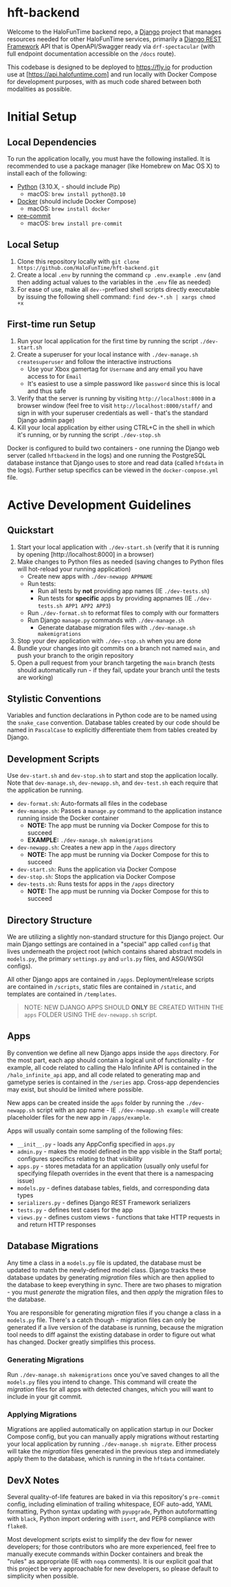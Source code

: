 # hft-backend
Welcome to the HaloFunTime backend repo, a [Django](https://www.djangoproject.com/) project that manages resources needed for other HaloFunTime services, primarily a [Django REST Framework](https://www.django-rest-framework.org/) API that is OpenAPI/Swagger ready via `drf-spectacular` (with full endpoint documentation accessible on the `/docs` route).

This codebase is designed to be deployed to https://fly.io for production use at [https://api.halofuntime.com] and run locally with Docker Compose for development purposes, with as much code shared between both modalities as possible.

# Initial Setup

## Local Dependencies

To run the application locally, you must have the following installed. It is recommended to use a package manager (like Homebrew on Mac OS X) to install each of the following:

* [Python](https://www.python.org/) (3.10.X, - should include Pip)
   * macOS: `brew install python@3.10`
* [Docker](https://www.docker.com/) (should include Docker Compose)
   * macOS: `brew install docker`
* [pre-commit](https://pre-commit.com/)
   * macOS: `brew install pre-commit`

## Local Setup

1. Clone this repository locally with `git clone https://github.com/HaloFunTime/hft-backend.git`
1. Create a local `.env` by running the command `cp .env.example .env` (and then adding actual values to the variables in the `.env` file as needed)
1. For ease of use, make all `dev-`-prefixed shell scripts directly executable by issuing the following shell command: `find dev-*.sh | xargs chmod +x`

## First-time run Setup

1. Run your local application for the first time by running the script `./dev-start.sh`
1. Create a superuser for your local instance with `./dev-manage.sh createsuperuser` and follow the interactive instructions
   * Use your Xbox gamertag for `Username` and any email you have access to for `Email`
   * It's easiest to use a simple password like `password` since this is local and thus safe
1. Verify that the server is running by visiting `http://localhost:8000` in a browser window (feel free to visit `http://localhost:8000/staff/` and sign in with your superuser credentials as well - that's the standard Django admin page)
1. Kill your local application by either using CTRL+C in the shell in which it's running, or by running the script `./dev-stop.sh`

Docker is configured to build two containers - one running the Django web server (called `hftbackend` in the logs) and one running the PostgreSQL database instance that Django uses to store and read data (called `hftdata` in the logs). Further setup specifics can be viewed in the `docker-compose.yml` file.

# Active Development Guidelines

## Quickstart

1. Start your local application with `./dev-start.sh` (verify that it is running by opening [http://localhost:8000] in a browser)
1. Make changes to Python files as needed (saving changes to Python files will hot-reload your running application)
   * Create new apps with `./dev-newapp APPNAME`
   * Run tests:
      * Run all tests by **not** providing app names (IE `./dev-tests.sh`)
      * Run tests for **specific** apps by providing appnames (IE `./dev-tests.sh APP1 APP2 APP3`)
   * Run `./dev-format.sh` to reformat files to comply with our formatters
   * Run Django `manage.py` commands with `./dev-manage.sh`
      * Generate database migration files with `./dev-manage.sh makemigrations`
1. Stop your dev application with `./dev-stop.sh` when you are done
1. Bundle your changes into git commits on a branch not named `main`, and push your branch to the origin repository
1. Open a pull request from your branch targeting the `main` branch (tests should automatically run - if they fail, update your branch until the tests are working)

## Stylistic Conventions

Variables and function declarations in Python code are to be named using the `snake_case` convention. Database tables created by our code should be named in `PascalCase` to explicitly differentiate them from tables created by Django.

## Development Scripts

Use `dev-start.sh` and `dev-stop.sh` to start and stop the application locally. Note that `dev-manage.sh`, `dev-newapp.sh`, and `dev-test.sh` each require that the application be running.

* `dev-format.sh`: Auto-formats all files in the codebase
* `dev-manage.sh`: Passes a `manage.py` command to the application instance running inside the Docker container
   * **NOTE:** The app must be running via Docker Compose for this to succeed
   * **EXAMPLE:** `./dev-manage.sh makemigrations`
* `dev-newapp.sh`: Creates a new app in the `/apps` directory
   * **NOTE:** The app must be running via Docker Compose for this to succeed
* `dev-start.sh`: Runs the application via Docker Compose
* `dev-stop.sh`: Stops the application via Docker Compose
* `dev-tests.sh`: Runs tests for apps in the `/apps` directory
   * **NOTE:** The app must be running via Docker Compose for this to succeed

## Directory Structure

We are utilizing a slightly non-standard structure for this Django project. Our main Django settings are contained in a "special" app called `config` that lives underneath the project root (which contains shared abstract models in `models.py`, the primary `settings.py` and `urls.py` files, and ASGI/WSGI configs).

All other Django apps are contained in `/apps`. Deployment/release scripts are contained in `/scripts`, static files are contained in `/static`, and templates are contained in `/templates`.

> NOTE: NEW DJANGO APPS SHOULD **ONLY** BE CREATED WITHIN THE `apps` FOLDER USING THE `dev-newapp.sh` script.

## Apps

By convention we define all new Django apps inside the `apps` directory. For the most part, each app should contain a logical unit of functionality - for example, all code related to calling the Halo Infinite API is contained in the `/halo_infinite_api` app, and all code related to generating map and gametype series is contained in the `/series` app. Cross-app dependencies may exist, but should be limited where possible.

New apps can be created inside the `apps` folder by running the `./dev-newapp.sh` script with an app name - IE `./dev-newapp.sh example` will create placeholder files for the new app in `/apps/example`.

Apps will usually contain some sampling of the following files:

* `__init__.py` - loads any AppConfig specified in `apps.py`
* `admin.py` - makes the model defined in the app visible in the Staff portal; configures specifics relating to that visibility
* `apps.py` - stores metadata for an application (usually only useful for specifying filepath overrides in the event that there is a namespacing issue)
* `models.py` - defines database tables, fields, and corresponding data types
* `serializers.py` - defines Django REST Framework serializers
* `tests.py` - defines test cases for the app
* `views.py` - defines custom views - functions that take HTTP requests in and return HTTP responses

## Database Migrations

Any time a class in a `models.py` file is updated, the database must be updated to match the newly-defined model class. Django tracks these database updates by generating *migration* files which are then applied to the database to keep everything in sync. There are two phases to migration - you must *generate* the migration files, and then *apply* the migration files to the database.

You are responsible for generating *migration* files if you change a class in a `models.py` file. There's a catch though - migration files can only be generated if a live version of the database is running, because the migration tool needs to diff against the existing database in order to figure out what has changed. Docker greatly simplifies this process.

### Generating Migrations

Run `./dev-manage.sh makemigrations` once you've saved changes to all the `models.py` files you intend to change. This command will create the *migration* files for all apps with detected changes, which you will want to include in your git commit.

### Applying Migrations

Migrations are applied automatically on application startup in our Docker Compose config, but you can manually apply migrations without restarting your local application by running `./dev-manage.sh migrate`. Either process will take the *migration* files generated in the previous step and immediately apply them to the database, which is running in the `hftdata` container.

## DevX Notes

Several quality-of-life features are baked in via this repository's `pre-commit` config, including elimination of trailing whitespace, EOF auto-add, YAML formatting, Python syntax updating with `pyupgrade`, Python autoformatting with `black`, Python import ordering with `isort`, and PEP8 compliance with `flake8`.

Most development scripts exist to simplify the dev flow for newer developers; for those contributors who are more experienced, feel free to manually execute commands within Docker containers and break the "rules" as appropriate (IE with `noqa` comments). It is our explicit goal that this project be very approachable for new developers, so please default to simplicity when possible.
